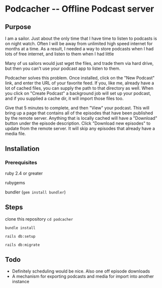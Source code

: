 # Podcacher -- Offline Podcast server

## Purpose
I am a sailor. Just about the only time that I have time to listen to podcasts is on night watch.
Often I will be away from unlimited high speed internet for months at a time. As a result,
I needed a way to store podcasts when I had lots of free internet, and listen to them when I had little

Many of us sailors would just wget the files, and trade them via hard drive, but then you can't use your
podcast app to listen to them.

Podcacher solves this problem. Once installed, click on the "New Podcast" link, and enter the URL of your
favorite feed. If you, like me, already have a lot of cached files, you can supply the path to that
directory as well. When you click on "Create Podcast" a background job will set up your podcast, and
if you supplied a cache dir, it will import those files too.

Give that 5 minutes to complete, and then "View" your podcast. This will bring up a page that contains all
of the episodes that have been published by the remote server. Anything that is locally cached will have a
"Download" button under the episode description. Click "Download new episodes" to update
from the remote server. It will skip any episodes that already have a media file.

## Installation
### Prerequisites
ruby 2.4 or greater

rubygems

bundler (`gem install bundler`)

## Steps
clone this repository
`cd podcacher`

`bundle install`

`rails db:setup`

`rails db:migrate`



## Todo
* Definitely scheduling would be nice. Also one off episode downloads
* A mechanism for exporting podcasts and media for import into another instance
